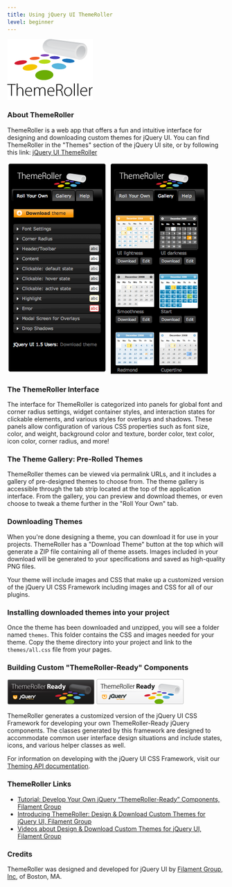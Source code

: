 ```yaml
---
title: Using jQuery UI ThemeRoller
level: beginner
---
```

![ThemeRoller logo](/resources/jquery-ui/themeroller-logo.png)

### About ThemeRoller
ThemeRoller is a web app that offers a fun and intuitive interface for designing and downloading custom themes for jQuery UI. You can find ThemeRoller in the "Themes" section of the jQuery UI site, or by following this link: [jQuery UI ThemeRoller](http://jqueryui.com/themeroller)

![ThemeRoller Sidebar](/resources/jquery-ui/themeroller_interface_new.png)
![ThemeRoller Sidebar](/resources/jquery-ui/themeroller_gallery_new.png)

### The ThemeRoller Interface
The interface for ThemeRoller is categorized into panels for global font and corner radius settings, widget container styles, and interaction states for clickable elements, and various styles for overlays and shadows. These panels allow configuration of various CSS properties such as font size, color, and weight, background color and texture, border color, text color, icon color, corner radius, and more!

### The Theme Gallery: Pre-Rolled Themes
ThemeRoller themes can be viewed via permalink URLs, and it includes a gallery of pre-designed themes to choose from. The theme gallery is accessible through the tab strip located at the top of the application interface. From the gallery, you can preview and download themes, or even choose to tweak a theme further in the "Roll Your Own" tab.

### Downloading Themes
When you're done designing a theme, you can download it for use in your projects. ThemeRoller has a "Download Theme" button at the top which will generate a ZIP file containing all of theme assets. Images included in your download will be generated to your specifications and saved as high-quality PNG files. 

Your theme will include images and CSS that make up a customized version of the jQuery UI CSS Framework including images and CSS for all of our plugins.

### Installing downloaded themes into your project
Once the theme has been downloaded and unzipped, you will see a folder named `themes`. This folder contains the CSS and images needed for your theme. Copy the theme directory into your project and link to the `themes/all.css` file from your pages.

### Building Custom "ThemeRoller-Ready" Components
![ThemeRoller Ready Banner](/resources/jquery-ui/Themeroller_ready_black_200px.png)
![ThemeRoller Ready Banner](/resources/jquery-ui/Themeroller_ready_white_200px.png)

ThemeRoller generates a customized version of the jQuery UI CSS Framework for developing your own ThemeRoller-Ready jQuery components. The classes generated by this framework are designed to accommodate common user interface design situations and include states, icons, and various helper classes as well.

For information on developing with the jQuery UI CSS Framework, visit our [Theming API documentation](/jquery-ui/theming/api).

### ThemeRoller Links
* [Tutorial: Develop Your Own jQuery “ThemeRoller-Ready” Components, Filament Group](http://www.filamentgroup.com/lab/developer_your_own_jquery_themeroller_ready_components/)
* [Introducing ThemeRoller: Design & Download Custom Themes for jQuery UI, Filament Group](http://www.filamentgroup.com/lab/introducing_themeroller_design_download_custom_themes_for_jquery_ui/)
* [Videos about Design & Download Custom Themes for jQuery UI, Filament Group](http://www.dizi-izle-film-izle.net)

### Credits
ThemeRoller was designed and developed for jQuery UI by [Filament Group, Inc](http://www.filamentgroup.com), of Boston, MA.

